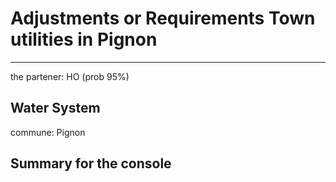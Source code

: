 # Adjustments or Requirements Town utilities in Pignon

---

the partener: HO (prob 95%)

## Water System

commune: Pignon

## Summary for the console
